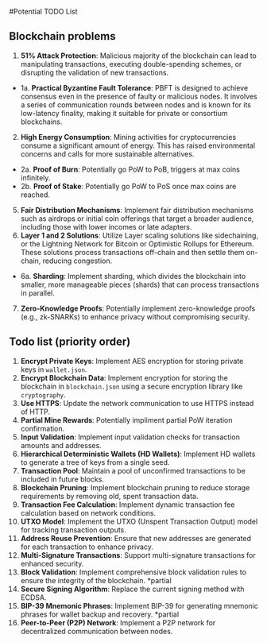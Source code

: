 #Potential TODO List

## Blockchain problems
1. **51% Attack Protection**: Malicious majority of the blockchain can lead to manipulating transactions, executing double-spending schemes, or disrupting the validation of new transactions.
  - 1a. **Practical Byzantine Fault Tolerance**: PBFT is designed to achieve consensus even in the presence of faulty or malicious nodes. It involves a series of communication rounds between nodes and is known for its low-latency finality, making it suitable for private or consortium blockchains.
2. **High Energy Consumption**: Mining activities for cryptocurrencies consume a significant amount of energy. This has raised environmental concerns and calls for more sustainable alternatives.
  - 2a. **Proof of Burn**: Potentially go PoW to PoB, triggers at max coins infinitely.
  - 2b. **Proof of Stake**: Potentially go PoW to PoS once max coins are reached.
5. **Fair Distribution Mechanisms**: Implement fair distribution mechanisms such as airdrops or initial coin offerings that target a broader audience, including those with lower incomes or late adapters.
6. **Layer 1 and 2 Solutions**: Utilize Layer scaling solutions like sidechaining, or the Lightning Network for Bitcoin or Optimistic Rollups for Ethereum. These solutions process transactions off-chain and then settle them on-chain, reducing congestion.
  - 6a. **Sharding**: Implement sharding, which divides the blockchain into smaller, more manageable pieces (shards) that can process transactions in parallel.
7. **Zero-Knowledge Proofs**: Potentially implement zero-knowledge proofs (e.g., zk-SNARKs) to enhance privacy without compromising security.
 
## Todo list (priority order)
1. **Encrypt Private Keys**: Implement AES encryption for storing private keys in `wallet.json`.
2. **Encrypt Blockchain Data**: Implement encryption for storing the blockchain in `blockchain.json` using a secure encryption library like `cryptography`.
3. **Use HTTPS**: Update the network communication to use HTTPS instead of HTTP.
4. **Partial Mine Rewards**: Potentially impliment partial PoW iteration confirmation.
5. **Input Validation**: Implement input validation checks for transaction amounts and addresses.
6. **Hierarchical Deterministic Wallets (HD Wallets)**: Implement HD wallets to generate a tree of keys from a single seed.
7. **Transaction Pool**: Maintain a pool of unconfirmed transactions to be included in future blocks.
8. **Blockchain Pruning**: Implement blockchain pruning to reduce storage requirements by removing old, spent transaction data.
9. **Transaction Fee Calculation**: Implement dynamic transaction fee calculation based on network conditions.
10. **UTXO Model**: Implement the UTXO (Unspent Transaction Output) model for tracking transaction outputs.
11. **Address Reuse Prevention**: Ensure that new addresses are generated for each transaction to enhance privacy.
12. **Multi-Signature Transactions**: Support multi-signature transactions for enhanced security.
13. **Block Validation**: Implement comprehensive block validation rules to ensure the integrity of the blockchain. *partial
14. **Secure Signing Algorithm**: Replace the current signing method with ECDSA.
15. **BIP-39 Mnemonic Phrases**: Implement BIP-39 for generating mnemonic phrases for wallet backup and recovery. *partial
16. **Peer-to-Peer (P2P) Network**: Implement a P2P network for decentralized communication between nodes.
